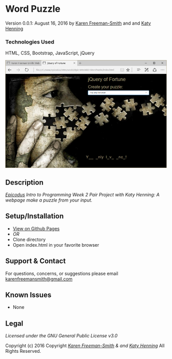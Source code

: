 # Word Puzzle
Version 0.0.1: August 16, 2016
by [Karen Freeman-Smith](https://karenfreemansmith.github.io) and and [Katy Henning](https://katycodes.github.io/portfolio)

### Technologies Used
HTML, CSS, Bootstrap, JavaScript, jQuery

![screenshot of project running](screenshot.png)

## Description
*[Epicodus](http://epicodus.com) Intro to Programming Week 2 Pair Project with Katy Henning: A webpage make a puzzle from your input.*

## Setup/Installation
* [View on Github Pages](https://karenfreemansmith.github.io/Epic-IntroWk3-WordPuzzle)
* _OR_
* Clone directory
* Open index.html in your favorite browser

## Support & Contact
For questions, concerns, or suggestions please email karenfreemansmith@gmail.com

## Known Issues
* None

## Legal
*Licensed under the GNU General Public License v3.0*

Copyright (c) 2016 Copyright _[Karen Freeman-Smith](https://karenfreemansmith.github.io) & and [Katy Henning](https://katycodes.github.io/portfolio)_ All Rights Reserved.
